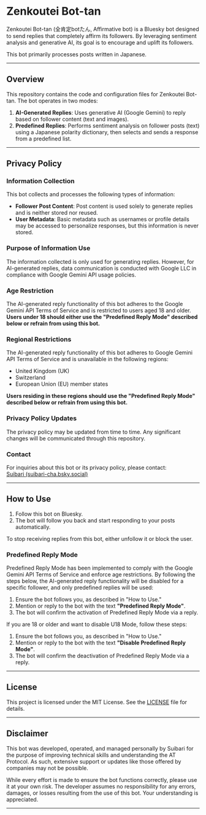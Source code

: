 # Zenkoutei Bot-tan

Zenkoutei Bot-tan (全肯定botたん, Affirmative bot) is a Bluesky bot designed to send replies that completely affirm its followers. By leveraging sentiment analysis and generative AI, its goal is to encourage and uplift its followers.

This bot primarily processes posts written in Japanese.

---

## Overview

This repository contains the code and configuration files for Zenkoutei Bot-tan. The bot operates in two modes:

1. **AI-Generated Replies**: Uses generative AI (Google Gemini) to reply based on follower content (text and images).
2. **Predefined Replies**: Performs sentiment analysis on follower posts (text) using a Japanese polarity dictionary, then selects and sends a response from a predefined list.

---

## Privacy Policy

### Information Collection

This bot collects and processes the following types of information:

- **Follower Post Content**: Post content is used solely to generate replies and is neither stored nor reused.
- **User Metadata**: Basic metadata such as usernames or profile details may be accessed to personalize responses, but this information is never stored.

### Purpose of Information Use

The information collected is only used for generating replies. However, for AI-generated replies, data communication is conducted with Google LLC in compliance with Google Gemini API usage policies.

### Age Restriction

The AI-generated reply functionality of this bot adheres to the Google Gemini API Terms of Service and is restricted to users aged 18 and older. **Users under 18 should either use the "Predefined Reply Mode" described below or refrain from using this bot.**

### Regional Restrictions

The AI-generated reply functionality of this bot adheres to Google Gemini API Terms of Service and is unavailable in the following regions:

- United Kingdom (UK)
- Switzerland
- European Union (EU) member states

**Users residing in these regions should use the "Predefined Reply Mode" described below or refrain from using this bot.**

### Privacy Policy Updates

The privacy policy may be updated from time to time. Any significant changes will be communicated through this repository.

### Contact

For inquiries about this bot or its privacy policy, please contact:  
[Suibari (suibari-cha.bsky.social)](https://bsky.app/profile/suibari-cha.bsky.social)

---

## How to Use

1. Follow this bot on Bluesky.
2. The bot will follow you back and start responding to your posts automatically.

To stop receiving replies from this bot, either unfollow it or block the user.

### Predefined Reply Mode

Predefined Reply Mode has been implemented to comply with the Google Gemini API Terms of Service and enforce age restrictions. By following the steps below, the AI-generated reply functionality will be disabled for a specific follower, and only predefined replies will be used:

1. Ensure the bot follows you, as described in "How to Use."
2. Mention or reply to the bot with the text **"Predefined Reply Mode"**.
3. The bot will confirm the activation of Predefined Reply Mode via a reply.

If you are 18 or older and want to disable U18 Mode, follow these steps:

1. Ensure the bot follows you, as described in "How to Use."
2. Mention or reply to the bot with the text **"Disable Predefined Reply Mode"**.
3. The bot will confirm the deactivation of Predefined Reply Mode via a reply.

---

## License

This project is licensed under the MIT License. See the [LICENSE](./LICENSE) file for details.

---

## Disclaimer

This bot was developed, operated, and managed personally by Suibari for the purpose of improving technical skills and understanding the AT Protocol. As such, extensive support or updates like those offered by companies may not be possible.

While every effort is made to ensure the bot functions correctly, please use it at your own risk. The developer assumes no responsibility for any errors, damages, or losses resulting from the use of this bot. Your understanding is appreciated.

---
